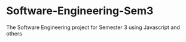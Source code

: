 # Software-Engineering-Sem3
The Software Engineering project for Semester 3 using Javascript and others
